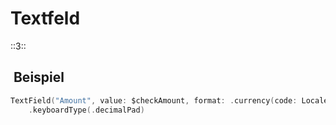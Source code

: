# Textfeld
::3::

##  Beispiel
```swift
TextField("Amount", value: $checkAmount, format: .currency(code: Locale.current.currencyCode ?? "USD"))
    .keyboardType(.decimalPad)
```

